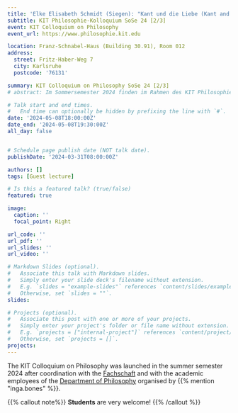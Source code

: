 ```yaml
---
title: 'Elke Elisabeth Schmidt (Siegen): "Kant und die Liebe (Kant and the love)"'
subtitle: KIT Philosophie-Kolloquium SoSe 24 [2/3] 
event: KIT Colloquium on Philosophy
event_url: https://www.philosophie.kit.edu

location: Franz-Schnabel-Haus (Building 30.91), Room 012
address:
  street: Fritz-Haber-Weg 7
  city: Karlsruhe
  postcode: '76131'

summary: KIT Colloquium on Philosophy SoSe 24 [2/3] 
# abstract: Im Sommersemester 2024 finden im Rahmen des KIT Philosophie-Kolloquium drei Vorträge statt.

# Talk start and end times.
#   End time can optionally be hidden by prefixing the line with `#`.
date: '2024-05-08T18:00:00Z'
date_end: '2024-05-08T19:30:00Z'
all_day: false


# Schedule page publish date (NOT talk date).
publishDate: '2024-03-31T08:00:00Z'

authors: []
tags: [Guest lecture]

# Is this a featured talk? (true/false)
featured: true

image:
  caption: ''
  focal_point: Right

url_code: ''
url_pdf: ''
url_slides: ''
url_video: ''

# Markdown Slides (optional).
#   Associate this talk with Markdown slides.
#   Simply enter your slide deck's filename without extension.
#   E.g. `slides = "example-slides"` references `content/slides/example-slides.md`.
#   Otherwise, set `slides = ""`.
slides:

# Projects (optional).
#   Associate this post with one or more of your projects.
#   Simply enter your project's folder or file name without extension.
#   E.g. `projects = ["internal-project"]` references `content/project/deep-learning/index.md`.
#   Otherwise, set `projects = []`.
projects:
---
```


The KIT Colloquium on Philosophy  was launched in the summer semester 2024 after coordination with the [Fachschaft](https://geistsoz.de/) and with the academic employees of the [Department of Philosophy](https://www.philosophie.kit.edu) organised by {{% mention "inga.bones" %}}.

{{% callout note%}}
**Students** are very welcome!
{{% /callout %}}


<!-- <mark style=hlblue>Student:innen sind herzlich willkommen!</mark> -->